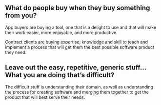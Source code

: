 ## What do people buy when they buy something from you?

App buyers are buying a tool, one that is a delight to use and that will make their work easier, more enjoyable, and more productive.

Contract clients are buying expertise; knowledge and skill to teach and implement a process that will get them the best possible software product they need.

## Leave out the easy, repetitive, generic stuff... What you are doing that’s difficult?

The difficult stuff is understanding their domain, as well as understanding the process for creating software and merging them together to get the product that will best serve their needs.